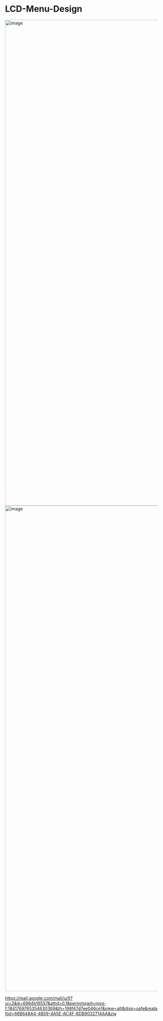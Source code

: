 # LCD-Menu-Design

<img width="1200" height="1600" alt="image" src="https://github.com/user-attachments/assets/a0d48e05-5e3e-497f-9645-945b3977867d" />

<img width="1200" height="1600" alt="image" src="https://github.com/user-attachments/assets/26a1c95d-73df-4a31-b30e-a1e6cd18c5f2" />


https://mail.google.com/mail/u/0?ui=2&ik=6984b16557&attid=0.1&permmsgid=msg-f:1841769765354630369&th=198f47d7ee046ce1&view=att&disp=safe&realattid=68B648A4-4859-4A5E-AC4F-8DB9032714AA&zw




